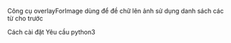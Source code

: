 Công cụ overlayForImage dùng để đề chữ lên ảnh sử dụng danh sách các từ cho trước



Cách cài đặt
Yêu cầu python3

